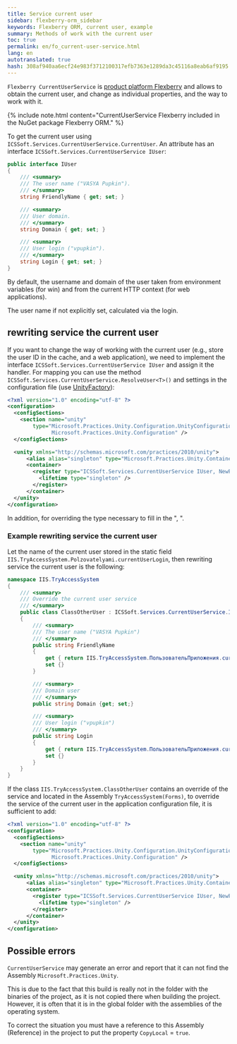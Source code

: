 ```yaml
---
title: Service current user
sidebar: flexberry-orm_sidebar
keywords: Flexberry ORM, current user, example
summary: Methods of work with the current user
toc: true
permalink: en/fo_current-user-service.html
lang: en
autotranslated: true
hash: 308af940aa6ecf24e983f3712100317efb7363e1289da3c45116a8eab6af9195
---
```


`Flexberry CurrentUserService` is [product platform Flexberry](fp_landing_page.html) and allows to obtain the current user, and change as individual properties, and the way to work with it.

{% include note.html content="CurrentUserService Flexberry included in the NuGet package Flexberry ORM." %}

To get the current user using `ICSSoft.Services.CurrentUserService.CurrentUser`. An attribute has an interface `ICSSoft.Services.CurrentUserService IUser`:

```csharp
public interface IUser
{
	/// <summary>
	/// The user name ("VASYA Pupkin").
	/// </summary>
	string FriendlyName { get; set; }

	/// <summary>
	/// User domain.
	/// </summary>
	string Domain { get; set; }

	/// <summary>
	/// User login ("vpupkin").
	/// </summary>
	string Login { get; set; }
}
```

By default, the username and domain of the user taken from environment variables (for win) and from the current HTTP context (for web applications).

The user name if not explicitly set, calculated via the login.

## rewriting service the current user

If you want to change the way of working with the current user (e.g., store the user ID in the cache, and a web application), we need to implement the interface `ICSSoft.Services.CurrentUserService IUser` and assign it the handler. For mapping you can use the method `ICSSoft.Services.CurrentUserService.ResolveUser<T>()` and settings in the configuration file (use [UnityFactory](fo_unity-factory.html)):

```xml
<?xml version="1.0" encoding="utf-8" ?>
<configuration>
  <configSections>
    <section name="unity"
        type="Microsoft.Practices.Unity.Configuration.UnityConfigurationSection,
              Microsoft.Practices.Unity.Configuration" />
  </configSections>

  <unity xmlns="http://schemas.microsoft.com/practices/2010/unity">
	  <alias alias="singleton" type="Microsoft.Practices.Unity.ContainerControlledLifetimeManager, Microsoft.Practices.Unity" />
	  <container>
		<register type="ICSSoft.Services.CurrentUserService IUser, NewPlatform.Flexberry.ORM.CurrentUserService" mapTo="<Full type name>, <Assembly Name>">
		  <lifetime type="singleton" />
		</register>
	  </container>
  </unity>
</configuration>
```

In addition, for overriding the type necessary to fill in the "<Full type name>, <Assembly Name>".

### Example rewriting service the current user

Let the name of the current user stored in the static field `IIS.TryAccessSystem.Polzovatelyami.currentUserLogin`, then rewriting service the current user is the following:

``` csharp
namespace IIS.TryAccessSystem
{
    /// <summary>
    /// Override the current user service
    /// </summary>
    public class ClassOtherUser : ICSSoft.Services.CurrentUserService.IUser
    {
        /// <summary>
        /// The user name ("VASYA Pupkin")
        /// </summary>
        public string FriendlyName
        {
            get { return IIS.TryAccessSystem.ПользовательПриложения.currentUserLogin; }
            set {}
        }

        /// <summary>
        /// Domain user
        /// </summary>
        public string Domain {get; set;}

        /// <summary>
        /// User login ("vpupkin")
        /// </summary>
        public string Login
        {
            get { return IIS.TryAccessSystem.ПользовательПриложения.currentUserLogin; }
            set {}
        }
    }
}
```

If the class `IIS.TryAccessSystem.ClassOtherUser` contains an override of the service and located in the Assembly `TryAccessSystem(Forms)`, to override the service of the current user in the application configuration file, it is sufficient to add:

```xml
<?xml version="1.0" encoding="utf-8" ?>
<configuration>
  <configSections>
    <section name="unity"
        type="Microsoft.Practices.Unity.Configuration.UnityConfigurationSection,
              Microsoft.Practices.Unity.Configuration" />
  </configSections>

  <unity xmlns="http://schemas.microsoft.com/practices/2010/unity">
	  <alias alias="singleton" type="Microsoft.Practices.Unity.ContainerControlledLifetimeManager, Microsoft.Practices.Unity" />
	  <container>
		<register type="ICSSoft.Services.CurrentUserService IUser, NewPlatform.Flexberry.ORM.CurrentUserService" mapTo="IIS.TryAccessSystem.ClassOtherUser, TryAccessSystem(Forms)">
		  <lifetime type="singleton" />
		</register>
	  </container>
  </unity>
</configuration>
```

## Possible errors

`CurrentUserService` may generate an error and report that it can not find the Assembly `Microsoft.Practices.Unity`.

This is due to the fact that this build is really not in the folder with the binaries of the project, as it is not copied there when building the project. However, it is often that it is in the global folder with the assemblies of the operating system.

To correct the situation you must have a reference to this Assembly (Reference) in the project to put the property `CopyLocal` = `true`.


